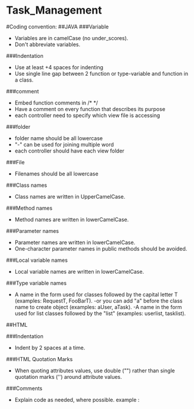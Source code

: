 # Task_Management
#Coding convention:
##JAVA
###Variable
- Variables are in camelCase (no under_scores).
- Don't abbreviate variables.

###Indentation
- Use at least +4 spaces for indenting
- Use single line gap between 2 function or type-variable and function in a class.

###comment
- Embed function comments in /* */ 
- Have a comment on every function that describes its purpose
- each controller need to specify which view file is accessing

###folder
- folder name should be all lowercase
- "-" can be used for joining multiple word
- each controller should have each view folder

###File
- Filenames should be all lowercase

###Class names
- Class names are written in UpperCamelCase.

###Method names
- Method names are written in lowerCamelCase.

###Parameter names
- Parameter names are written in lowerCamelCase.
- One-character parameter names in public methods should be avoided.

###Local variable names
- Local variable names are written in lowerCamelCase.

###Type variable names
- A name in the form used for classes followed by the capital letter T (examples: RequestT, FooBarT).
-or you can add "a" before the class name to create object (examples: aUser, aTask).
-A name in the form used for list  classes followed by the "list" (examples: userlist, tasklist).

##HTML

###Indentation
- Indent by 2 spaces at a time.

###HTML Quotation Marks
- When quoting attributes values, use double ("") rather than single quotation marks ('') around attribute values.

###Comments
- Explain code as needed, where possible. example : <!-- TODO: remove optional tags -->